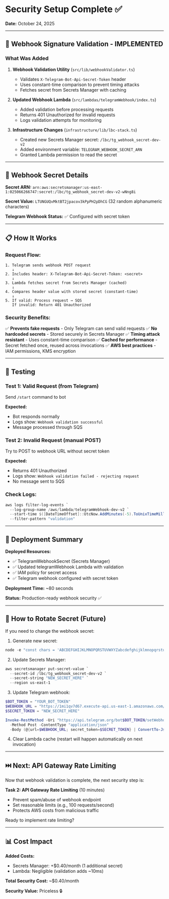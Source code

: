 # Security Setup Complete ✅

**Date:** October 24, 2025

---

## 🔐 Webhook Signature Validation - IMPLEMENTED

### What Was Added

1. **Webhook Validation Utility** (`src/lib/webhookValidator.ts`)
   - Validates `X-Telegram-Bot-Api-Secret-Token` header
   - Uses constant-time comparison to prevent timing attacks
   - Fetches secret from Secrets Manager with caching

2. **Updated Webhook Lambda** (`src/lambdas/telegramWebhook/index.ts`)
   - Added validation before processing requests
   - Returns 401 Unauthorized for invalid requests
   - Logs validation attempts for monitoring

3. **Infrastructure Changes** (`infrastructure/lib/lbc-stack.ts`)
   - Created new Secrets Manager secret: `/lbc/tg_webhook_secret-dev-v2`
   - Added environment variable: `TELEGRAM_WEBHOOK_SECRET_ARN`
   - Granted Lambda permission to read the secret

---

## 🔑 Webhook Secret Details

**Secret ARN:** `arn:aws:secretsmanager:us-east-1:025066266747:secret:/lbc/tg_webhook_secret-dev-v2-wNng8i`

**Secret Value:** `LTUNGUQvMktBT2jpacov3kPpPH2pDhCG` (32 random alphanumeric characters)

**Telegram Webhook Status:** ✅ Configured with secret token

---

## 📋 How It Works

### Request Flow:

```
1. Telegram sends webhook POST request
   ↓
2. Includes header: X-Telegram-Bot-Api-Secret-Token: <secret>
   ↓
3. Lambda fetches secret from Secrets Manager (cached)
   ↓
4. Compares header value with stored secret (constant-time)
   ↓
5. If valid: Process request → SQS
   If invalid: Return 401 Unauthorized
```

### Security Benefits:

✅ **Prevents fake requests** - Only Telegram can send valid requests
✅ **No hardcoded secrets** - Stored securely in Secrets Manager
✅ **Timing attack resistant** - Uses constant-time comparison
✅ **Cached for performance** - Secret fetched once, reused across invocations
✅ **AWS best practices** - IAM permissions, KMS encryption

---

## 🧪 Testing

### Test 1: Valid Request (from Telegram)

Send `/start` command to bot

**Expected:**

- Bot responds normally
- Logs show: `Webhook validation successful`
- Message processed through SQS

### Test 2: Invalid Request (manual POST)

Try to POST to webhook URL without secret token

**Expected:**

- Returns 401 Unauthorized
- Logs show: `Webhook validation failed - rejecting request`
- No message sent to SQS

### Check Logs:

```powershell
aws logs filter-log-events `
  --log-group-name /aws/lambda/telegramWebhook-dev-v2 `
  --start-time $([DateTimeOffset]::UtcNow.AddMinutes(-5).ToUnixTimeMilliseconds()) `
  --filter-pattern "validation"
```

---

## 🚀 Deployment Summary

**Deployed Resources:**

- ✅ TelegramWebhookSecret (Secrets Manager)
- ✅ Updated telegramWebhook Lambda with validation
- ✅ IAM policy for secret access
- ✅ Telegram webhook configured with secret token

**Deployment Time:** ~80 seconds

**Status:** Production-ready webhook security ✅

---

## 🔄 How to Rotate Secret (Future)

If you need to change the webhook secret:

1. Generate new secret:

```powershell
node -e "const chars = 'ABCDEFGHIJKLMNOPQRSTUVWXYZabcdefghijklmnopqrstuvwxyz0123456789'; let secret = ''; for (let i = 0; i < 32; i++) { secret += chars.charAt(Math.floor(Math.random() * chars.length)); } console.log(secret);"
```

2. Update Secrets Manager:

```powershell
aws secretsmanager put-secret-value `
  --secret-id /lbc/tg_webhook_secret-dev-v2 `
  --secret-string "NEW_SECRET_HERE" `
  --region us-east-1
```

3. Update Telegram webhook:

```powershell
$BOT_TOKEN = "YOUR_BOT_TOKEN"
$WEBHOOK_URL = "https://1mi1qv7d67.execute-api.us-east-1.amazonaws.com/telegram/webhook"
$SECRET_TOKEN = "NEW_SECRET_HERE"

Invoke-RestMethod -Uri "https://api.telegram.org/bot$BOT_TOKEN/setWebhook" `
  -Method Post -ContentType "application/json" `
  -Body (@{url=$WEBHOOK_URL; secret_token=$SECRET_TOKEN} | ConvertTo-Json)
```

4. Clear Lambda cache (restart will happen automatically on next invocation)

---

## ⏭️ Next: API Gateway Rate Limiting

Now that webhook validation is complete, the next security step is:

**Task 2: API Gateway Rate Limiting** (10 minutes)

- Prevent spam/abuse of webhook endpoint
- Set reasonable limits (e.g., 100 requests/second)
- Protects AWS costs from malicious traffic

Ready to implement rate limiting?

---

## 📊 Cost Impact

**Added Costs:**

- Secrets Manager: +$0.40/month (1 additional secret)
- Lambda: Negligible (validation adds ~10ms)

**Total Security Cost:** ~$0.40/month

**Security Value:** Priceless 🔒
